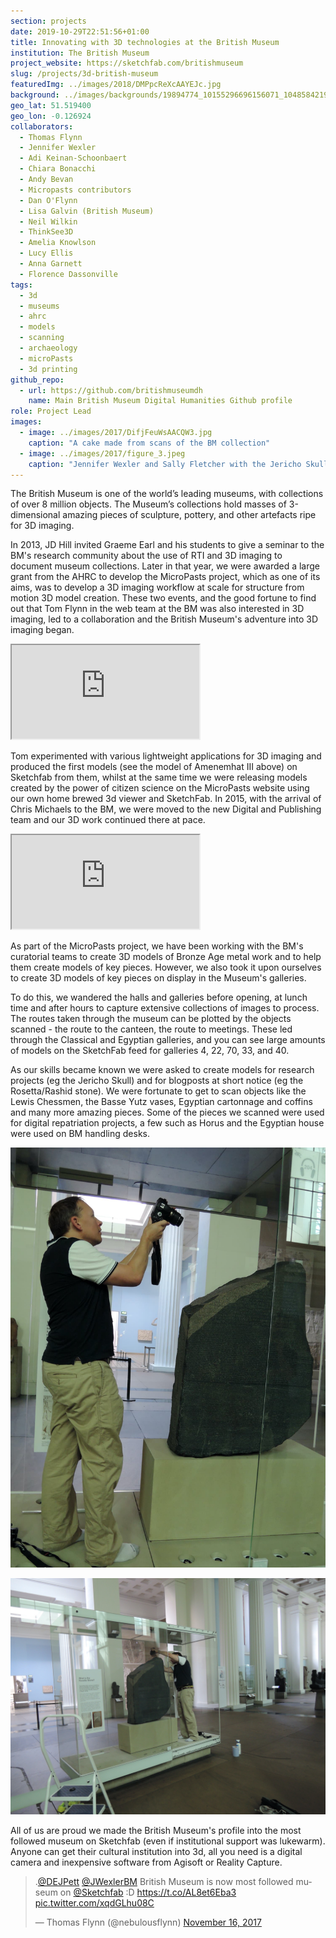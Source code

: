 ```yaml
---
section: projects
date: 2019-10-29T22:51:56+01:00
title: Innovating with 3D technologies at the British Museum
institution: The British Museum
project_website: https://sketchfab.com/britishmuseum
slug: /projects/3d-british-museum
featuredImg: ../images/2018/DMPpcReXcAAYEJc.jpg
background: ../images/backgrounds/19894774_10155296696156071_1048584219763234466_n-1-1170x450.jpg
geo_lat: 51.519400
geo_lon: -0.126924
collaborators:
  - Thomas Flynn
  - Jennifer Wexler
  - Adi Keinan-Schoonbaert
  - Chiara Bonacchi
  - Andy Bevan
  - Micropasts contributors
  - Dan O'Flynn
  - Lisa Galvin (British Museum)
  - Neil Wilkin
  - ThinkSee3D
  - Amelia Knowlson
  - Lucy Ellis
  - Anna Garnett
  - Florence Dassonville
tags:
  - 3d 
  - museums 
  - ahrc 
  - models 
  - scanning 
  - archaeology 
  - microPasts 
  - 3d printing
github_repo: 
  - url: https://github.com/britishmuseumdh
    name: Main British Museum Digital Humanities Github profile
role: Project Lead
images:
  - image: ../images/2017/DifjFeuWsAACQW3.jpg
    caption: "A cake made from scans of the BM collection"
  - image: ../images/2017/figure_3.jpeg
    caption: "Jennifer Wexler and Sally Fletcher with the Jericho Skull"
---
```

The British Museum is one of the world’s leading museums, with collections of over 8 million objects. The Museum’s collections hold 
masses of 3-dimensional amazing pieces of sculpture, pottery, and other artefacts ripe for 3D imaging. 

In 2013, JD Hill invited Graeme Earl and his students to give a seminar to the BM's research community 
about the use of RTI and 3D imaging to document museum collections. Later in that year, we were awarded a large 
grant from the AHRC to develop the MicroPasts project, which as one of its aims, was to develop a 3D imaging workflow 
at scale for structure from motion 3D model creation. These two events, and the good fortune to find 
out that Tom Flynn in the web team at the BM was also interested in 3D imaging, led to a collaboration and the
British Museum's adventure into 3D imaging began. 

<div class="ratio-16x9 ratio my-2">
    <iframe title="Granite head of Amenemhat III" allowfullscreen mozallowfullscreen="true" webkitallowfullscreen="true" allow="autoplay; fullscreen; xr-spatial-tracking" xr-spatial-tracking execution-while-out-of-viewport execution-while-not-rendered web-share src="https://sketchfab.com/models/64d0b7662b59417986e9d693624de97a/embed?camera=0&ui_infos=0&ui_watermark_link=0&ui_watermark=0&ui_theme=dark"> </iframe> 
</div>
   
Tom experimented with various lightweight applications for 3D imaging and produced the first models (see the model of Amenemhat III above) on 
Sketchfab from them, whilst at the same time we were releasing models created by the power of citizen science 
on the MicroPasts website using our own home brewed 3d viewer and SketchFab. In 2015, with the arrival of 
Chris Michaels to the BM, we were moved to the new Digital and Publishing team and our 3D work continued there at 
pace. 

<div class="ratio-16x9 ratio my-3">
    <iframe src="https://sketchfab.com/playlists/embed?collection=bb3cff6dfa4f40a588794dd02a29e12f&autostart=0"
    title="Annotated Models"
    allowfullscreen
    mozallowfullscreen="true"
    webkitallowfullscreen="true"
    allow="autoplay; fullscreen; xr-spatial-tracking"
    xr-spatial-tracking
    execution-while-out-of-viewport
    execution-while-not-rendered
    web-share
    ></iframe>
</div>

As part of the MicroPasts project, we have been working with the BM's curatorial teams to create 3D models of Bronze Age metal work
and to help them create models of key pieces. However, we also took it upon ourselves to create 3D models of
key pieces on display in the Museum's galleries. 

To do this, we wandered the halls and galleries before opening, at lunch time and after hours to capture extensive collections of images to process. The routes taken 
through the museum can be plotted by the objects scanned - the route to the canteen, the route to meetings. These 
led through the Classical and Egyptian galleries, and you can see large amounts of models on the SketchFab feed for galleries 
4, 22, 70, 33, and 40. 

As our skills became known we were asked to create models for research projects (eg the Jericho Skull) and for 
blogposts at short notice (eg the Rosetta/Rashid stone). We were fortunate to get to scan objects like
the Lewis Chessmen, the Basse Yutz vases, Egyptian cartonnage and coffins and many more amazing pieces. Some of the pieces we scanned 
were used for digital repatriation projects, a few such as Horus and the Egyptian house were used on BM handling desks. 

![Scanning the Rosetta Stone in 2017, excuse the white socks, I just got off my bike](../images/2017/DSCN4077.jpg)

![Scanning the Rosetta Stone in 2017](../images/2017/DSCN4080.JPG)

All of us are proud we made the British Museum's profile into the most followed museum on Sketchfab (even if
institutional support was lukewarm). Anyone can get their cultural institution into 3d, all you need is a digital 
camera and inexpensive software from Agisoft or Reality Capture.

<blockquote class="twitter-tweet"><p lang="en" dir="ltr">.<a href="https://twitter.com/DEJPett?ref_src=twsrc%5Etfw">@DEJPett</a> <a href="https://twitter.com/JWexlerBM?ref_src=twsrc%5Etfw">@JWexlerBM</a> British Museum is now most followed museum on <a href="https://twitter.com/Sketchfab?ref_src=twsrc%5Etfw">@Sketchfab</a> :D <a href="https://t.co/AL8et6Eba3">https://t.co/AL8et6Eba3</a> <a href="https://t.co/xqdGLhu08C">pic.twitter.com/xqdGLhu08C</a></p>&mdash; Thomas Flynn (@nebulousflynn) <a href="https://twitter.com/nebulousflynn/status/931092163366146048?ref_src=twsrc%5Etfw">November 16, 2017</a></blockquote> 